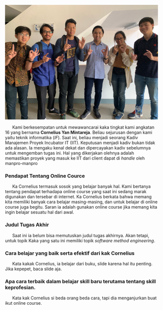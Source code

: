 ![Foto](16518119-16518256-16518161-16518360-16518376.jpg)

&nbsp;&nbsp;&nbsp;&nbsp;&nbsp;&nbsp;Kami berkesempatan untuk mewawancarai kaka tingkat kami angkatan 16 yang bernama **Cornelius Yan Mintareja**. Beliau sejurusan dengan kami yaitu teknik informatika (*IF*). Saat ini, beliau menjadi seorang Kadiv Manajemen Proyek Incubator IT (IIT). Keputusan menjadi kadiv bukan tidak ada alasan. Ia mengaku kenal dekat dan dipercayakan kadiv sebelumnya untuk mengemban tugas ini. Hal yang dikerjakan olehnya adalah memastikan proyek yang masuk ke IIT dari client dapat di *handle* oleh manpro-manpro

### Pendapat Tentang Online Cource
&nbsp;&nbsp;&nbsp;&nbsp;&nbsp;&nbsp;Ka Cornelius termasuk sosok yang belajar banyak hal. Kami bertanya tentang pendapat terhadapa online course yang saat ini sedang marak digunakan dan tersebar di internet. Ka Cornelius berkata bahwa memang kita memiliki banyak cara belajar masing-masing, dan untuk belajar di online course juga begitu. Saran ia adalah gunakan online course jika memang kita ingin belajar sesuatu hal dari awal.

### Judul Tugas Akhir
&nbsp;&nbsp;&nbsp;&nbsp;&nbsp;&nbsp;Saat ini ia belum bisa memutuskan judul tugas akhirnya. Akan tetapi, untuk topik Kaka yang satu ini memiliki topik *software method engineering*.

### Cara belajar yang baik serta efektif dari kak Cornelius
&nbsp;&nbsp;&nbsp;&nbsp;&nbsp;&nbsp;Kata kakak Cornelius, ia belajar dari buku, slide karena hal itu penting. Jika kepepet, baca slide aja. 
### Apa cara terbaik dalam belajar skill baru terutama tentang skill keprofesian.
&nbsp;&nbsp;&nbsp;&nbsp;&nbsp;&nbsp;Kata kak Cornelius si beda orang beda cara, tapi dia menganjurkan buat ikut online course.
